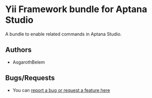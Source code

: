 # Yii Framework bundle for Aptana Studio

A bundle to enable related commands in Aptana Studio.

## Authors

* AsgarothBelem

## Bugs/Requests

* You can [report a bug or request a feature here](https://github.com/Asgaroth/yii.ruble/issues)